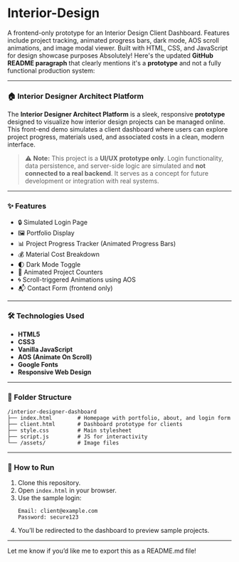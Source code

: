 # Interior-Design
A frontend-only prototype for an Interior Design Client Dashboard. Features include project tracking, animated progress bars, dark mode, AOS scroll animations, and image modal viewer. Built with HTML, CSS, and JavaScript for design showcase purposes
Absolutely! Here's the updated **GitHub README paragraph** that clearly mentions it's a **prototype** and not a fully functional production system:

---

### 🏠 Interior Designer Architect Platform

The **Interior Designer Architect Platform** is a sleek, responsive **prototype** designed to visualize how interior design projects can be managed online. This front-end demo simulates a client dashboard where users can explore project progress, materials used, and associated costs in a clean, modern interface.

> ⚠️ **Note:** This project is a **UI/UX prototype only**. Login functionality, data persistence, and server-side logic are simulated and **not connected to a real backend**. It serves as a concept for future development or integration with real systems.

---

### ✨ Features
- 🔒 Simulated Login Page
- 🖼️ Portfolio Display
- 📊 Project Progress Tracker (Animated Progress Bars)
- 💰 Material Cost Breakdown
- 🌓 Dark Mode Toggle
- 🧮 Animated Project Counters
- 🌀 Scroll-triggered Animations using AOS
- 📬 Contact Form (frontend only)

---

### 🛠️ Technologies Used

- **HTML5**
- **CSS3**
- **Vanilla JavaScript**
- **AOS (Animate On Scroll)**
- **Google Fonts**
- **Responsive Web Design**

---

### 📁 Folder Structure
```
/interior-designer-dashboard
├── index.html        # Homepage with portfolio, about, and login form
├── client.html       # Dashboard prototype for clients
├── style.css         # Main stylesheet
├── script.js         # JS for interactivity
└── /assets/          # Image files
```

---

### 🚀 How to Run
1. Clone this repository.
2. Open `index.html` in your browser.
3. Use the sample login:
   ```
   Email: client@example.com
   Password: secure123
   ```
4. You’ll be redirected to the dashboard to preview sample projects.

---

Let me know if you’d like me to export this as a README.md file!
